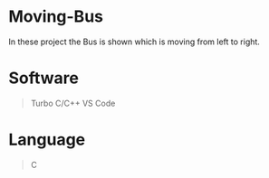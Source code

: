 # Moving-Bus 
In these project the Bus is shown which is moving from left to right.

# Software
> Turbo C/C++
> VS Code
> 
# Language
>C
